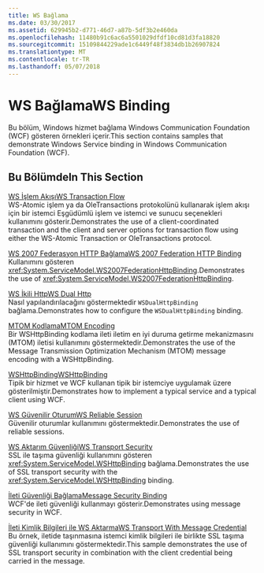 ```yaml
---
title: WS Bağlama
ms.date: 03/30/2017
ms.assetid: 629945b2-d771-46d7-a87b-5df3b2e460da
ms.openlocfilehash: 11480b91c6ac6a5501029dfdf10cd81d3fa18820
ms.sourcegitcommit: 15109844229ade1c6449f48f3834db1b26907824
ms.translationtype: MT
ms.contentlocale: tr-TR
ms.lasthandoff: 05/07/2018
---
```

# <a name="ws-binding"></a><span data-ttu-id="ed3f7-102">WS Bağlama</span><span class="sxs-lookup"><span data-stu-id="ed3f7-102">WS Binding</span></span>
<span data-ttu-id="ed3f7-103">Bu bölüm, Windows hizmet bağlama Windows Communication Foundation (WCF) gösteren örnekleri içerir.</span><span class="sxs-lookup"><span data-stu-id="ed3f7-103">This section contains samples that demonstrate Windows Service binding in Windows Communication Foundation (WCF).</span></span>  
  
## <a name="in-this-section"></a><span data-ttu-id="ed3f7-104">Bu Bölümde</span><span class="sxs-lookup"><span data-stu-id="ed3f7-104">In This Section</span></span>  
 [<span data-ttu-id="ed3f7-105">WS İşlem Akışı</span><span class="sxs-lookup"><span data-stu-id="ed3f7-105">WS Transaction Flow</span></span>](../../../../docs/framework/wcf/samples/ws-transaction-flow.md)  
 <span data-ttu-id="ed3f7-106">WS-Atomic işlem ya da OleTransactions protokolünü kullanarak işlem akışı için bir istemci Eşgüdümlü işlem ve istemci ve sunucu seçenekleri kullanımını gösterir.</span><span class="sxs-lookup"><span data-stu-id="ed3f7-106">Demonstrates the use of a client-coordinated transaction and the client and server options for transaction flow using either the WS-Atomic Transaction or OleTransactions protocol.</span></span>  
  
 [<span data-ttu-id="ed3f7-107">WS 2007 Federasyon HTTP Bağlama</span><span class="sxs-lookup"><span data-stu-id="ed3f7-107">WS 2007 Federation HTTP Binding</span></span>](../../../../docs/framework/wcf/samples/ws-2007-federation-http-binding.md)  
 <span data-ttu-id="ed3f7-108">Kullanımını gösteren <xref:System.ServiceModel.WS2007FederationHttpBinding>.</span><span class="sxs-lookup"><span data-stu-id="ed3f7-108">Demonstrates the use of <xref:System.ServiceModel.WS2007FederationHttpBinding>.</span></span>  
  
 [<span data-ttu-id="ed3f7-109">WS İkili Http</span><span class="sxs-lookup"><span data-stu-id="ed3f7-109">WS Dual Http</span></span>](../../../../docs/framework/wcf/samples/ws-dual-http.md)  
 <span data-ttu-id="ed3f7-110">Nasıl yapılandırılacağını göstermektedir `WSDualHttpBinding` bağlama.</span><span class="sxs-lookup"><span data-stu-id="ed3f7-110">Demonstrates how to configure the `WSDualHttpBinding` binding.</span></span>  
  
 [<span data-ttu-id="ed3f7-111">MTOM Kodlama</span><span class="sxs-lookup"><span data-stu-id="ed3f7-111">MTOM Encoding</span></span>](../../../../docs/framework/wcf/samples/mtom-encoding.md)  
 <span data-ttu-id="ed3f7-112">Bir WSHttpBinding kodlama ileti iletim en iyi duruma getirme mekanizmasını (MTOM) iletisi kullanımını göstermektedir.</span><span class="sxs-lookup"><span data-stu-id="ed3f7-112">Demonstrates the use of the Message Transmission Optimization Mechanism (MTOM) message encoding with a WSHttpBinding.</span></span>  
  
 [<span data-ttu-id="ed3f7-113">WSHttpBinding</span><span class="sxs-lookup"><span data-stu-id="ed3f7-113">WSHttpBinding</span></span>](../../../../docs/framework/wcf/samples/wshttpbinding.md)  
 <span data-ttu-id="ed3f7-114">Tipik bir hizmet ve WCF kullanan tipik bir istemciye uygulamak üzere gösterilmiştir.</span><span class="sxs-lookup"><span data-stu-id="ed3f7-114">Demonstrates how to implement a typical service and a typical client using WCF.</span></span>  
  
 [<span data-ttu-id="ed3f7-115">WS Güvenilir Oturum</span><span class="sxs-lookup"><span data-stu-id="ed3f7-115">WS Reliable Session</span></span>](../../../../docs/framework/wcf/samples/ws-reliable-session.md)  
 <span data-ttu-id="ed3f7-116">Güvenilir oturumlar kullanımını göstermektedir.</span><span class="sxs-lookup"><span data-stu-id="ed3f7-116">Demonstrates the use of reliable sessions.</span></span>  
  
 [<span data-ttu-id="ed3f7-117">WS Aktarım Güvenliği</span><span class="sxs-lookup"><span data-stu-id="ed3f7-117">WS Transport Security</span></span>](../../../../docs/framework/wcf/samples/ws-transport-security.md)  
 <span data-ttu-id="ed3f7-118">SSL ile taşıma güvenliği kullanımını gösteren <xref:System.ServiceModel.WSHttpBinding> bağlama.</span><span class="sxs-lookup"><span data-stu-id="ed3f7-118">Demonstrates the use of SSL transport security with the <xref:System.ServiceModel.WSHttpBinding> binding.</span></span>  
  
 [<span data-ttu-id="ed3f7-119">İleti Güvenliği Bağlama</span><span class="sxs-lookup"><span data-stu-id="ed3f7-119">Message Security Binding</span></span>](../../../../docs/framework/wcf/samples/message-security-binding.md)  
 <span data-ttu-id="ed3f7-120">WCF'de ileti güvenliği kullanmayı gösterir.</span><span class="sxs-lookup"><span data-stu-id="ed3f7-120">Demonstrates using message security in WCF.</span></span>  
  
 [<span data-ttu-id="ed3f7-121">İleti Kimlik Bilgileri ile WS Aktarma</span><span class="sxs-lookup"><span data-stu-id="ed3f7-121">WS Transport With Message Credential</span></span>](../../../../docs/framework/wcf/samples/ws-transport-with-message-credential.md)  
 <span data-ttu-id="ed3f7-122">Bu örnek, iletide taşınmasına istemci kimlik bilgileri ile birlikte SSL taşıma güvenliği kullanımını göstermektedir.</span><span class="sxs-lookup"><span data-stu-id="ed3f7-122">This sample demonstrates the use of SSL transport security in combination with the client credential being carried in the message.</span></span>
